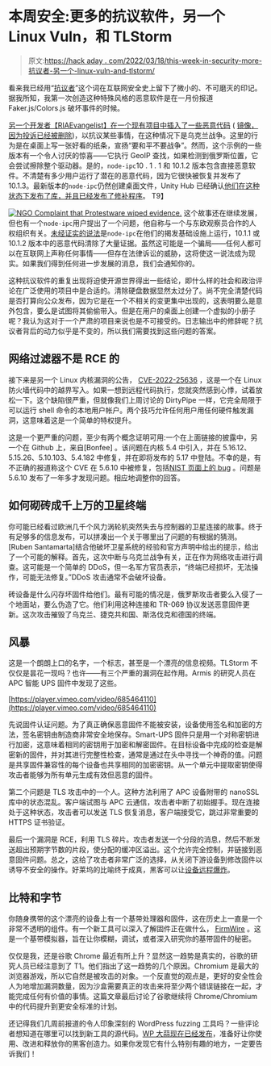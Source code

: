 # 本周安全:更多的抗议软件，另一个 Linux Vuln，和 TLStorm

> 原文:[https://hack aday . com/2022/03/18/this-week-in-security-more-抗议者-另一个-linux-vuln-and-tlstorm/](https://hackaday.com/2022/03/18/this-week-in-security-more-protestware-another-linux-vuln-and-tlstorm/)

看来我已经用“[抗议者](https://hackaday.com/2022/01/14/this-week-in-security-npm-vandalism-simulating-reboots-and-more/)”这个词在互联网安全史上留下了微小的、不可磨灭的印记。据我所知，我第一次创造这种特殊风格的恶意软件是在一月份报道 Faker.js/Colors.js 破坏事件的时候。

[另一个开发者【RIAEvangelist】在一个现有项目中插入了一些恶意代码](https://github.com/RIAEvangelist/node-ipc/issues/233) ( [镜像，因为投诉已经被删除](https://gist.github.com/MidSpike/f7ae3457420af78a54b38a31cc0c809c))，以抗议某些事情，在这种情况下是乌克兰战争。这里的行为是在桌面上写一张好看的纸条，宣扬“要和平不要战争”。然而，这个示例的一些版本有一个令人讨厌的惊喜——它执行 GeoIP 查找，如果检测到俄罗斯位置，它会尝试擦除整个驱动器。是的，`node-ipc`10 . 1 . 1 和 10.1.2 版本包含直接恶意软件。不清楚有多少用户运行了潜在的恶意代码，因为它很快被恢复并发布了 10.1.3。最新版本的`node-ipc`仍然创建桌面文件，Unity Hub 已经确认[他们在这种状态下发布了库，并且已经发布了修补程序](https://unity3d.com/hub/whats-new)。
T9】

[![NGO Complaint that Protestware wiped evidence.](../Images/d42a332d9f94da6d38e2dd2bb923d021.png)](https://hackaday.com/wp-content/uploads/2022/03/Screenshot_20220317_115905.png) 
这个故事还在继续发展，但也有一个`node-ipc`用户提出了一个问题，他自称与一个与东欧观察员合作的人权组织有关。[未经证实的说法](https://snippet.host/kvcb)是`node-ipc`在他们的揭发基础设施上运行，10.1.1 或 10.1.2 版本中的恶意代码清除了大量证据。虽然这可能是一个骗局——任何人都可以在互联网上声称任何事情——但存在法律诉讼的威胁，这将使这一说法成为现实。如果我们得到任何进一步发展的消息，我们会通知你的。

这种抗议软件的重复出现将迫使开源世界得出一些结论，即什么样的社会和政治评论在广泛使用的项目中是合适的。清除硬盘数据显然太过分了。尚不完全清楚代码是否打算向公众发布，因为它是在一个不相关的变更集中出现的，这表明要么是意外包含，要么是试图将其偷偷带入。但是在用户的桌面上创建一个虚拟的小册子呢？我认为这对于一个严肃的项目来说也是不可接受的。日志输出中的修辞呢？抗议者背后的动力似乎是不变的，所以我们需要找到这些问题的答案。

## 网络过滤器不是 RCE 的

接下来是另一个 Linux 内核漏洞的公告， [CVE-2022-25636](https://nickgregory.me/linux/security/2022/03/12/cve-2022-25636/) ，这是一个在 Linux 防火墙代码中的越界写入。如果一想到远程代码执行，您就突然感到心悸，试着放松一下。这个缺陷很严重，但就像我们上周讨论的 DirtyPipe 一样，它完全局限于可以运行 shell 命令的本地用户帐户。两个技巧允许任何用户用任何硬件触发漏洞，这意味着这是一个简单的特权提升。

这是一个更严重的问题，至少有两个概念证明可用:一个在上面链接的披露中，另一个在 Github 上，来自[Bonfee] 。该问题在内核 5.4 中引入，并在 5.16.12、5.15.26、5.10.103、5.4.182 中修复，并在即将发布的 5.17 中登陆。不幸的是，有不正确的报道称这个 CVE 在 5.6.10 中被修复，包括[NIST 页面上的 bug](https://nvd.nist.gov/vuln/detail/CVE-2022-25636#vulnConfigurationsArea) 。问题是 5.6.10 发布了一年多才发现问题。相应地调整你的回答。

## 如何砌砖成千上万的卫星终端

你可能已经看过欧洲几千个风力涡轮机突然失去与控制器的卫星连接的故事。终于有足够多的信息发布，可以拼凑出一个关于哪里出了问题的有根据的猜测。[Ruben Santamarta]结合他破坏卫星系统的经验和官方声明中给出的提示，给出了一个可能的解释。首先，这次中断与乌克兰战争有关，正在作为网络攻击进行调查。这可能是一个简单的 DDoS，但一名军方官员表示，“终端已经损坏，无法操作，可能无法修复。”DDoS 攻击通常不会破坏设备。

砖设备是什么闪存坏固件给他们。最有可能的情况是，俄罗斯攻击者要么入侵了一个地面站，要么伪造了它。他们利用这种连接和 TR-069 协议发送恶意固件更新。这次攻击摧毁了乌克兰、捷克共和国、斯洛伐克和德国的终端。

## 风暴

这是一个朗朗上口的名字，一个标志，甚至是一个漂亮的信息视频。TLStorm 不仅仅是昙花一现吗？也许——有三个严重的漏洞在起作用。Armis 的研究人员在 APC 智能 UPS 固件中发现了这些。

[https://player.vimeo.com/video/685464110](https://player.vimeo.com/video/685464110)

先说固件认证问题。为了真正确保恶意固件不能被安装，设备使用签名和加密的方法，签名密钥由制造商非常安全地保存。Smart-UPS 固件只是用一个对称密钥进行加密，这意味着相同的密钥用于加密和解密固件。在目标设备中完成的检查是解密新的固件，并对其进行完整性检查，通常是通过在头中寻找一个神奇的值。问题是共享固件兼容性的每个设备也共享相同的加密密钥。从一个单元中提取密钥使得攻击者能够为所有单元生成有效但恶意的固件。

第二个问题是 TLS 攻击中的一个人。这种方法利用了 APC 设备附带的 nanoSSL 库中的状态混乱。客户端试图与 APC 云通信，攻击者中断了初始握手。现在连接处于这种状态，攻击者可以发送 TLS 恢复消息，客户端接受它，跳过非常重要的 HTTPS 证书验证。

最后一个漏洞是 RCE，利用 TLS 碎片。攻击者发送一个分段的消息，然后不断发送超出预期字节数的片段，使分配的缓冲区溢出。这个允许完全控制，并链接到恶意固件问题。总之，这给了攻击者非常广泛的选择，从关闭下游设备到修改固件以诱导不安全的操作。好莱坞的比喻终于成真，黑客可以让[设备远程爆炸](https://tvtropes.org/pmwiki/pmwiki.php/Main/ExplosiveInstrumentation)。

## 比特和字节

你随身携带的这个漂亮的设备上有一个基带处理器和固件，这在历史上一直是一个非常不透明的组件。有一个新工具可以深入了解固件正在做什么， [FirmWire](https://github.com/FirmWire/FirmWire) 。这是一个基带模拟器，旨在让你模糊，调试，或者深入研究你的基带固件的秘密。

仅仅是我，还是谷歌 Chrome 最近有所上升？显然这一趋势是真实的，谷歌的研究人员已经注意到了 T1。他们指出了这一趋势的几个原因。Chromium 是最大的浏览器游戏，所以它自然是被攻击的对象。一个反直觉的观点是，更好的安全性会人为地增加漏洞数量，因为沙盒需要真正的攻击来将至少两个错误链接在一起，才能完成任何有价值的事情。这篇文章最后讨论了谷歌继续将 Chrome/Chromium 中的代码提升到更安全标准的计划。

还记得我们几周前报道的令人印象深刻的 WordPress fuzzing 工具吗？一些评论者想知道在哪里可以找到新工具的源代码。[WP 大蒜现在已经发布](https://github.com/kazet/wpgarlic)，准备好让你使用、改进和释放你的黑客创造力。如果你发现它有什么特别有趣的地方，一定要告诉我们！